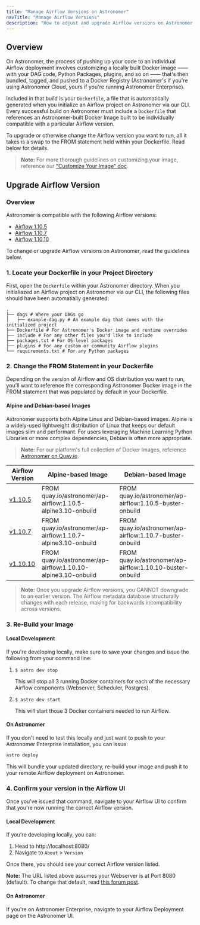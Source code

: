 ```yaml
---
title: "Manage Airflow Versions on Astronomer"
navTitle: "Manage Airflow Versions"
description: "How to adjust and upgrade Airflow versions on Astronomer."
---
```


## Overview

On Astronomer, the process of pushing up your code to an individual Airflow deployment involves customizing a locally built Docker image —— with your DAG code, Python Packages, plugins, and so on —— that's then bundled, tagged, and pushed to a Docker Registry (Astronomer's if you're using Astronomer Cloud, yours if you're running Astronomer Enterprise).

Included in that build is your `Dockerfile`, a file that is automatically generated when you initialize an Airflow project on Astronomer via our CLI. Every successful build on Astronomer must include a `Dockerfile` that references an Astronomer-built Docker Image built to be individually compatible with a particular Airflow version.

To upgrade or otherwise change the Airflow version you want to run, all it takes is a swap to the FROM statement held within your Dockerfile. Read below for details.

> **Note:** For more thorough guidelines on customizing your image, reference our ["Customize Your Image" doc](/docs/enterprise/v0.13/develop/customize-image/).

## Upgrade Airflow Version

### Overview

Astronomer is compatible with the following Airflow versions:

- [Airflow 1.10.5](https://github.com/apache/airflow/releases/tag/1.10.5)
- [Airflow 1.10.7](https://github.com/apache/airflow/releases/tag/1.10.7)
- [Airflow 1.10.10](https://airflow.apache.org/blog/airflow-1.10.10/)

To change or upgrade Airflow versions on Astronomer, read the guidelines below.

### 1. Locate your Dockerfile in your Project Directory

First, open the `Dockerfile` within your Astronomer directory. When you initialiazed an Airflow project on Astronomer via our CLI, the following files should have been automatially generated:

```
.
├── dags # Where your DAGs go
│   ├── example-dag.py # An example dag that comes with the initialized project
├── Dockerfile # For Astronomer's Docker image and runtime overrides
├── include # For any other files you'd like to include
├── packages.txt # For OS-level packages
├── plugins # For any custom or community Airflow plugins
└── requirements.txt # For any Python packages
```

### 2. Change the FROM Statement in your Dockerfile

Depending on the version of Airflow and OS distribution you want to run, you'll want to reference the corresponding Astronomer Docker image in the FROM statement that was populated by default in your Dockerfile.

#### Alpine and Debian-based Images

Astronomer supports both Alpine Linux and Debian-based images. Alpine is a widely-used lightweight distribution of Linux that keeps our default images slim and performant. For users leveraging Machine Learning Python Libraries or more complex dependencies, Debian is often more appropriate.

> **Note:** For our platform's full collection of Docker Images, reference [Astronomer on Quay.io](https://quay.io/repository/astronomer/ap-airflow?tab=tags).

| Airflow Version | Alpine-based Image                          | Debian-based Image
|-----------------|-----------------------------------------------------|-----------------------------------------------------|
| [v1.10.5](https://github.com/apache/airflow/releases/tag/1.10.5)         | FROM quay.io/astronomer/ap-airflow:1.10.5-alpine3.10-onbuild | FROM quay.io/astronomer/ap-airflow:1.10.5-buster-onbuild |
| [v1.10.7](https://github.com/apache/airflow/releases/tag/1.10.7)         | FROM quay.io/astronomer/ap-airflow:1.10.7-alpine3.10-onbuild | FROM quay.io/astronomer/ap-airflow:1.10.7-buster-onbuild |
| [v1.10.10](https://github.com/astronomer/ap-airflow/blob/master/1.10.10/CHANGELOG.md)         | FROM quay.io/astronomer/ap-airflow:1.10.10-alpine3.10-onbuild | FROM quay.io/astronomer/ap-airflow:1.10.10-buster-onbuild |

> **Note:** Once you upgrade Airflow versions, you CANNOT downgrade to an earlier version. The Airflow metadata database structurally changes with each release, making for backwards incompatibility across versions.

### 3. Re-Build your Image

#### Local Development

If you're developing locally, make sure to save your changes and issue the following from your command line:

1. `$ astro dev stop`

   This will stop all 3 running Docker containers for each of the necessary Airflow components (Webserver, Scheduler, Postgres).

2. `$ astro dev start`

   This will start those 3 Docker containers needed to run Airflow.

#### On Astronomer

If you don't need to test this locally and just want to push to your Astronomer Enterprise installation, you can issue:

```bash
astro deploy
```

This will bundle your updated directory, re-build your image and push it to your remote Airflow deployment on Astronomer.

### 4. Confirm your version in the Airflow UI

Once you've issued that command, navigate to your Airflow UI to confirm that you're now running the correct Airflow version.

#### Local Development

If you're developing locally, you can:

1. Head to http://localhost:8080/
2. Navigate to `About` > `Version`

Once there, you should see your correct Airflow version listed.

**Note:** The URL listed above assumes your Webserver is at Port 8080 (default). To change that default, read [this forum post](https://forum.astronomer.io/t/i-already-have-the-ports-that-the-cli-is-trying-to-use-8080-5432-occupied-can-i-change-the-ports-when-starting-a-project/48).

#### On Astronomer

If you're on Astronomer Enterprise, navigate to your Airflow Deployment page on the Astronomer UI.
